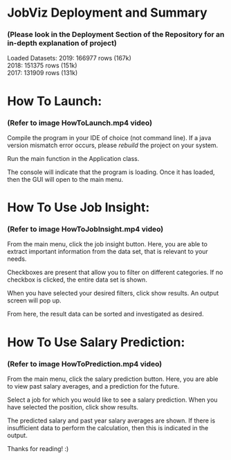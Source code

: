 # JobViz Deployment and Summary 
### (Please look in the Deployment Section of the Repository for an in-depth explanation of project)

Loaded Datasets:
2019: 166977 rows (167k)<br/>
2018: 151375 rows (151k)<br/>
2017: 131909 rows (131k)<br/>

# How To Launch:
### (Refer to image HowToLaunch.mp4 video)

Compile the program in your IDE of choice (not command line).
If a java version mismatch error occurs, please *rebuild* the project on your system.

Run the main function in the Application class.

The console will indicate that the program is loading.
Once it has loaded, then the GUI will open to the main menu.

# How To Use Job Insight:
### (Refer to image HowToJobInsight.mp4 video)

From the main menu, click the job insight button.
Here, you are able to extract important information from the data set, that is relevant to your
needs.

Checkboxes are present that allow you to filter on different categories. If no checkbox is clicked,
the entire data set is shown.

When you have selected your desired filters, click show results. An output screen will
pop up.

From here, the result data can be sorted and investigated as desired.

# How To Use Salary Prediction:
### (Refer to image HowToPrediction.mp4 video)

From the main menu, click the salary prediction button.
Here, you are able to view past salary averages, and a prediction for the future.

Select a job for which you would like to see a salary prediction.
When you have selected the position, click show results.

The predicted salary and past year salary averages are shown. If there is insufficient data to
perform the calculation, then this is indicated in the output.


Thanks for reading! :)
